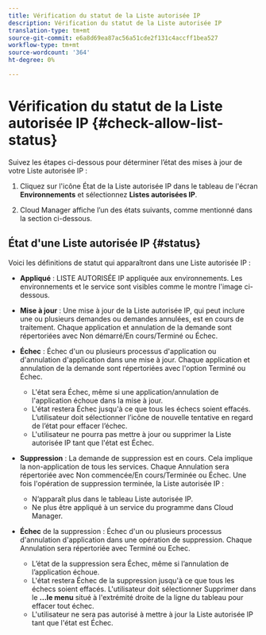 ```yaml
---
title: Vérification du statut de la Liste autorisée IP
description: Vérification du statut de la Liste autorisée IP
translation-type: tm+mt
source-git-commit: e6a8d69ea87ac56a51cde2f131c4accff1bea527
workflow-type: tm+mt
source-wordcount: '364'
ht-degree: 0%

---
```



# Vérification du statut de la Liste autorisée IP {#check-allow-list-status}

Suivez les étapes ci-dessous pour déterminer l’état des mises à jour de votre Liste autorisée IP :

1. Cliquez sur l&#39;icône État de la Liste autorisée IP dans le tableau de l&#39;écran **Environnements** et sélectionnez **Listes autorisées IP**.

1. Cloud Manager affiche l’un des états suivants, comme mentionné dans la section ci-dessous.

## État d&#39;une Liste autorisée IP {#status}

Voici les définitions de statut qui apparaîtront dans une Liste autorisée IP :

* **Appliqué** : LISTE AUTORISÉE IP appliquée aux environnements.  Les environnements et le service sont visibles comme le montre l&#39;image ci-dessous.

* **Mise à jour** : Une mise à jour de la Liste autorisée IP, qui peut inclure une ou plusieurs demandes ou demandes annulées, est en cours de traitement. Chaque application et annulation de la demande sont répertoriées avec Non démarré/En cours/Terminé ou Échec.

* **Échec** : Échec d&#39;un ou plusieurs processus d&#39;application ou d&#39;annulation d&#39;application dans une mise à jour. Chaque application et annulation de la demande sont répertoriées avec l&#39;option Terminé ou Échec.
   * L&#39;état sera Échec, même si une application/annulation de l&#39;application échoue dans la mise à jour.
   * L&#39;état restera Échec jusqu&#39;à ce que tous les échecs soient effacés. L’utilisateur doit sélectionner l’icône de nouvelle tentative en regard de l’état pour effacer l’échec.
   * L&#39;utilisateur ne pourra pas mettre à jour ou supprimer la Liste autorisée IP tant que l&#39;état est Échec.

* **Suppression** : La demande de suppression est en cours. Cela implique la non-application de tous les services. Chaque Annulation sera répertoriée avec Non commencée/En cours/Terminée ou Échec.
Une fois l&#39;opération de suppression terminée, la Liste autorisée IP :
   * N’apparaît plus dans le tableau Liste autorisée IP.
   * Ne plus être appliqué à un service du programme dans Cloud Manager.

* **Échec** de la suppression : Échec d&#39;un ou plusieurs processus d&#39;annulation d&#39;application dans une opération de suppression. Chaque Annulation sera répertoriée avec Terminé ou Echec.

   * L’état de la suppression sera Échec, même si l’annulation de l’application échoue.
   * L&#39;état restera Échec de la suppression jusqu&#39;à ce que tous les échecs soient effacés. L&#39;utilisateur doit sélectionner Supprimer dans le **...le menu** situé à l&#39;extrémité droite de la ligne du tableau pour effacer tout échec.
   * L&#39;utilisateur ne sera pas autorisé à mettre à jour la Liste autorisée IP tant que l&#39;état est Échec.

